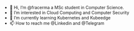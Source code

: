 - 👋 Hi, I’m @fracerma a MSc student in Computer Science.
- 👀 I’m interested in Cloud Computing and Computer Security
- 🌱 I’m currently learning Kubernetes and Kubeedge
- 📫 How to reach me @Linkedin and @Telegram

<!---
fracerma/fracerma is a ✨ special ✨ repository because its `README.md` (this file) appears on your GitHub profile.
You can click the Preview link to take a look at your changes.
--->
